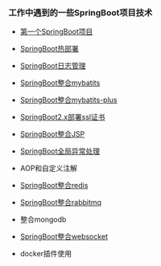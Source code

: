 ### 工作中遇到的一些SpringBoot项目技术

- [第一个SpringBoot项目](spring-boot-first-demo) 

- [SpringBoot热部署](spring-boot-devtools)

- [SpringBoot日志管理](spring-boot-logs)

- [SpringBoot整合mybatits](spring-boot-mybatits)

- [SpringBoot整合mybatits-plus](spring-boot-mybatits-plus)

- [SpringBoot2.x部署ssl证书](spring-boot-https)

- [SpringBoot整合JSP](spring-boot-jsp)

- [SpringBoot全局异常处理](spring-boot-global-exception)

- AOP和自定义注解

- [SpringBoot整合redis](spring-boot-redis)

- [SpringBoot整合rabbitmq](https://github.com/niezhiliang/springboot-rabbitmq)

- 整合mongodb

- [SpringBoot整合websocket](https://github.com/niezhiliang/springbootwebsocket)

- docker插件使用